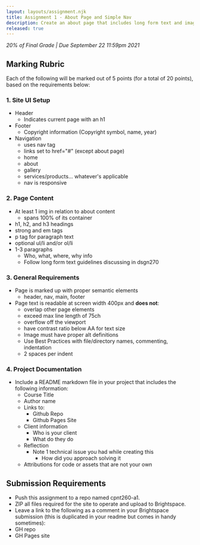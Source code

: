 ```yaml
---
layout: layouts/assignment.njk
title: Assignment 1 - About Page and Simple Nav
description: Create an about page that includes long form text and images. Your page will also need a navigation bar that will be used for future assignments.
released: true
---
```

_20% of Final Grade | Due September 22 11:59pm 2021_

## Marking Rubric
Each of the following will be marked out of 5 points (for a total of 20 points), based on the requirements below:

### 1. Site UI Setup
- Header
  - Indicates current page with an h1
- Footer
  - Copyright information (Copyright symbol, name, year)
- Navigation
  - uses nav tag
  - links set to href="#" (except about page)
  - home
  - about
  - gallery
  - services/products... whatever's applicable
  - nav is responsive

### 2. Page Content
- At least 1 img in relation to about content
  - spans 100% of its container
- h1, h2, and h3 headings
- strong and em tags
- p tag for paragraph text
- optional ul/li and/or ol/li
- 1-3 paragraphs
  - Who, what, where, why info
  - Follow long form text guidelines discussing in dsgn270

### 3. General Requirements
- Page is marked up with proper semantic elements
  - header, nav, main, footer
- Page text is readable at screen width 400px and **does not**:
  - overlap other page elements
  - exceed max line length of 75ch
  - overflow off the viewport
  - have contrast ratio below AA for text size
  - Image must have proper alt definitions
  - Use Best Practices with file/directory names, commenting, indentation
  - 2 spaces per indent

### 4. Project Documentation
- Include a README markdown file in your project that includes the following information:
  - Course Title
  - Author name
  - Links to:
    - Github Repo
    - Github Pages Site
  - Client information
    - Who is your client
    - What do they do
   - Reflection
     - Note 1 technical issue you had while creating this
       - How did you approach solving it
  - Attributions for code or assets that are not your own

## Submission Requirements

- Push this assignment to a repo named cpnt260-a1.
- ZIP all files required for the site to operate and upload to Brightspace.
- Leave a link to the following as a comment in your Brightspace submission (this is duplicated in your readme but comes in handy sometimes):
- GH repo
- GH Pages site
